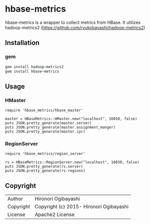 # hbase-metrics

hbase-metrics is a wrapper to collect metrics from HBase. It utilizes hadoop-metrics2 (https://github.com/ryukobayashi/hadoop-metrics2) 

## Installation

### gem

```ruby
gem install hadoop-metrics2
gem install hbase-metrics
```

## Usage

### HMaster

```
require 'hbase_metrics/hbase_master'

master = HBaseMetrics::HMaster.new("localhost", 16010, false)
puts JSON.pretty_generate(master.server)
puts JSON.pretty_generate(master.assignment_manger)
puts JSON.pretty_generate(master.ipc)
```

### RegionServer

```
require 'hbase_metrics/region_server'

rs = HBaseMetrics::RegionServer.new("localhost", 16030, false)
puts JSON.pretty_generate(rs.server)
puts JSON.pretty_generate(rs.regions)
```

## Copyright

<table>
  <tr>
    <td>Author</td><td>Hironori Ogibayashi</td>
  </tr>
  <tr>
    <td>Copyright</td><td>Copyright (c) 2015- Hironori Ogibayashi</td>
  </tr>
  <tr>
    <td>License</td><td>Apache2 License</td>
  </tr>
</table>
